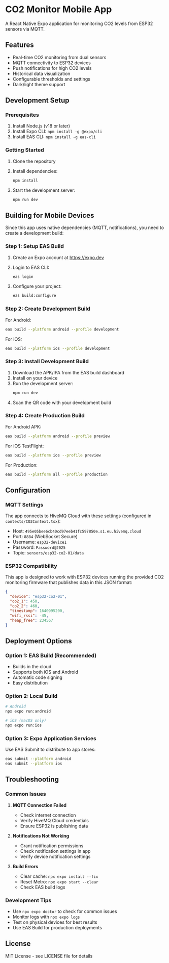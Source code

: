 # CO2 Monitor Mobile App

A React Native Expo application for monitoring CO2 levels from ESP32 sensors via MQTT.

## Features

- Real-time CO2 monitoring from dual sensors
- MQTT connectivity to ESP32 devices
- Push notifications for high CO2 levels
- Historical data visualization
- Configurable thresholds and settings
- Dark/light theme support

## Development Setup

### Prerequisites

1. Install Node.js (v18 or later)
2. Install Expo CLI: `npm install -g @expo/cli`
3. Install EAS CLI: `npm install -g eas-cli`

### Getting Started

1. Clone the repository
2. Install dependencies:
   ```bash
   npm install
   ```

3. Start the development server:
   ```bash
   npm run dev
   ```

## Building for Mobile Devices

Since this app uses native dependencies (MQTT, notifications), you need to create a development build:

### Step 1: Setup EAS Build

1. Create an Expo account at https://expo.dev
2. Login to EAS CLI:
   ```bash
   eas login
   ```

3. Configure your project:
   ```bash
   eas build:configure
   ```

### Step 2: Create Development Build

For Android:
```bash
eas build --platform android --profile development
```

For iOS:
```bash
eas build --platform ios --profile development
```

### Step 3: Install Development Build

1. Download the APK/IPA from the EAS build dashboard
2. Install on your device
3. Run the development server:
   ```bash
   npm run dev
   ```
4. Scan the QR code with your development build

### Step 4: Create Production Build

For Android APK:
```bash
eas build --platform android --profile preview
```

For iOS TestFlight:
```bash
eas build --platform ios --profile preview
```

For Production:
```bash
eas build --platform all --profile production
```

## Configuration

### MQTT Settings

The app connects to HiveMQ Cloud with these settings (configured in `contexts/CO2Context.tsx`):

- Host: `495e05bee6cb40cd97eeb41fc597850e.s1.eu.hivemq.cloud`
- Port: `8884` (WebSocket Secure)
- Username: `esp32-device1`
- Password: `Password@2025`
- Topic: `sensors/esp32-co2-01/data`

### ESP32 Compatibility

This app is designed to work with ESP32 devices running the provided CO2 monitoring firmware that publishes data in this JSON format:

```json
{
  "device": "esp32-co2-01",
  "co2_1": 450,
  "co2_2": 460,
  "timestamp": 1640995200,
  "wifi_rssi": -45,
  "heap_free": 234567
}
```

## Deployment Options

### Option 1: EAS Build (Recommended)
- Builds in the cloud
- Supports both iOS and Android
- Automatic code signing
- Easy distribution

### Option 2: Local Build
```bash
# Android
npx expo run:android

# iOS (macOS only)
npx expo run:ios
```

### Option 3: Expo Application Services
Use EAS Submit to distribute to app stores:
```bash
eas submit --platform android
eas submit --platform ios
```

## Troubleshooting

### Common Issues

1. **MQTT Connection Failed**
   - Check internet connection
   - Verify HiveMQ Cloud credentials
   - Ensure ESP32 is publishing data

2. **Notifications Not Working**
   - Grant notification permissions
   - Check notification settings in app
   - Verify device notification settings

3. **Build Errors**
   - Clear cache: `npx expo install --fix`
   - Reset Metro: `npx expo start --clear`
   - Check EAS build logs

### Development Tips

- Use `npx expo doctor` to check for common issues
- Monitor logs with `npx expo logs`
- Test on physical devices for best results
- Use EAS Build for production deployments

## License

MIT License - see LICENSE file for details